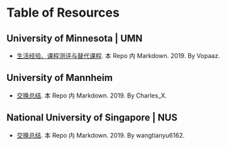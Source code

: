 # Table of Resources

## University of Minnesota | UMN

- [生活经验、课程测评与替代课程](University-of-Minnesota/2019-Vopaaz/Readme.md). 本 Repo 内 Markdown. 2019. By Vopaaz.

## University of Mannheim

- [交换总结](University-of-Mannheim/2019-Charles_X/Readme.md). 本 Repo 内 Markdown. 2019. By Charles_X.

## National University of Singapore | NUS

- [交换总结](National-University-of-Singapore/2019-wangtianyu6162/Readme.md). 本 Repo 内 Markdown. 2019. By wangtianyu6162.
